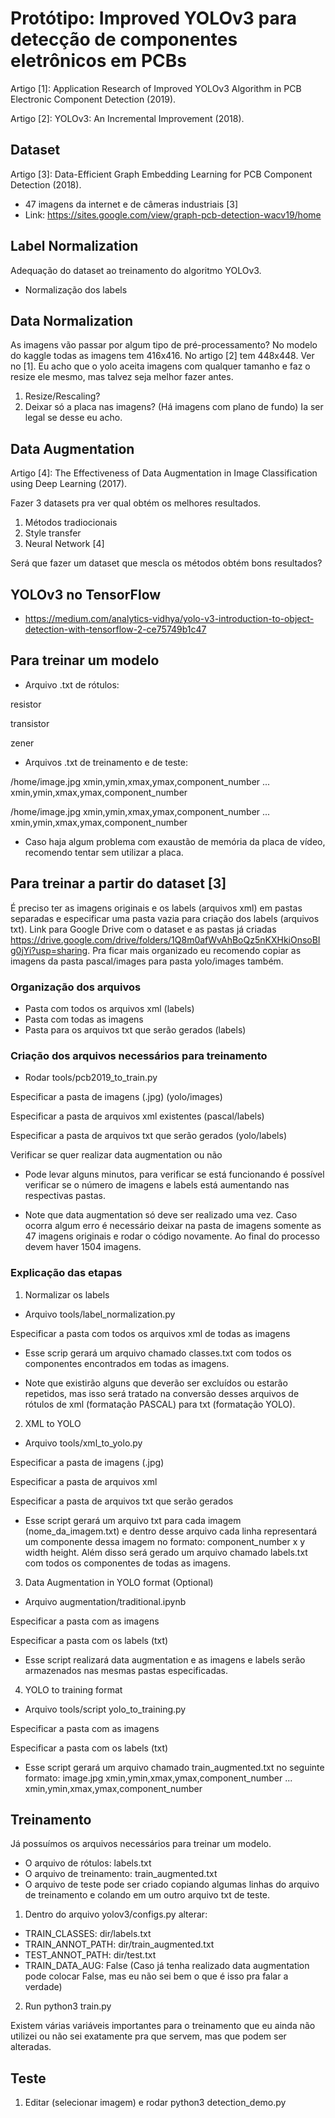 # Protótipo: Improved YOLOv3 para detecção de componentes eletrônicos em PCBs
Artigo [1]: Application Research of Improved YOLOv3 Algorithm in PCB Electronic Component Detection (2019).

Artigo [2]: YOLOv3: An Incremental Improvement (2018).

## Dataset
Artigo [3]: Data-Efficient Graph Embedding Learning for PCB Component Detection (2018).

* 47 imagens da internet e de câmeras industriais [3]
* Link: https://sites.google.com/view/graph-pcb-detection-wacv19/home

## Label Normalization
Adequação do dataset ao treinamento do algoritmo YOLOv3.

* Normalização dos labels

## Data Normalization
As imagens vão passar por algum tipo de pré-processamento? No modelo do kaggle todas as imagens tem 416x416. No artigo [2] tem 448x448. Ver no [1]. Eu acho que o yolo aceita imagens com qualquer tamanho e faz o resize ele mesmo, mas talvez seja melhor fazer antes.

1. Resize/Rescaling?
2. Deixar só a placa nas imagens? (Há imagens com plano de fundo) Ia ser legal se desse eu acho.

## Data Augmentation
Artigo [4]: The Effectiveness of Data Augmentation in Image Classification using Deep Learning (2017).

Fazer 3 datasets pra ver qual obtém os melhores resultados.

1. Métodos tradiocionais
2. Style transfer
3. Neural Network [4]

Será que fazer um dataset que mescla os métodos obtém bons resultados?

## YOLOv3 no TensorFlow
* https://medium.com/analytics-vidhya/yolo-v3-introduction-to-object-detection-with-tensorflow-2-ce75749b1c47

## Para treinar um modelo
* Arquivo .txt de rótulos:

resistor

transistor

zener

* Arquivos .txt de treinamento e de teste:

/home/image.jpg xmin,ymin,xmax,ymax,component_number ... xmin,ymin,xmax,ymax,component_number

/home/image.jpg xmin,ymin,xmax,ymax,component_number ... xmin,ymin,xmax,ymax,component_number

* Caso haja algum problema com exaustão de memória da placa de vídeo, recomendo tentar sem utilizar a placa.

## Para treinar a partir do dataset [3] 
É preciso ter as imagens originais e os labels (arquivos xml) em pastas separadas e especificar uma pasta vazia para criação dos labels (arquivos txt).
Link para Google Drive com o dataset e as pastas já criadas https://drive.google.com/drive/folders/1Q8m0afWvAhBoQz5nKXHkiOnsoBIg0jYi?usp=sharing.
Pra ficar mais organizado eu recomendo copiar as imagens da pasta pascal/images para pasta yolo/images também.

### Organização dos arquivos
* Pasta com todos os arquivos xml (labels)
* Pasta com todas as imagens
* Pasta para os arquivos txt que serão gerados (labels)

### Criação dos arquivos necessários para treinamento
* Rodar tools/pcb2019_to_train.py

Especificar a pasta de imagens (.jpg) (yolo/images)

Especificar a pasta de arquivos xml existentes (pascal/labels)

Especificar a pasta de arquivos txt que serão gerados (yolo/labels)

Verificar se quer realizar data augmentation ou não

* Pode levar alguns minutos, para verificar se está funcionando é possível verificar se o número de imagens e labels está aumentando nas respectivas pastas.

* Note que data augmentation só deve ser realizado uma vez. Caso ocorra algum erro é necessário deixar na pasta de imagens somente as 47 imagens originais e rodar o código novamente. Ao final do processo devem haver 1504 imagens.

### Explicação das etapas
1. Normalizar os labels
* Arquivo tools/label_normalization.py

Especificar a pasta com todos os arquivos xml de todas as imagens

* Esse scrip gerará um arquivo chamado classes.txt com todos os componentes encontrados em todas as imagens. 

* Note que existirão alguns que deverão ser excluídos ou estarão repetidos, mas isso será tratado na conversão desses arquivos de rótulos de xml (formatação PASCAL) para txt (formatação YOLO).

2. XML to YOLO
* Arquivo tools/xml_to_yolo.py

Especificar a pasta de imagens (.jpg)

Especificar a pasta de arquivos xml

Especificar a pasta de arquivos txt que serão gerados

* Esse script gerará um arquivo txt para cada imagem (nome_da_imagem.txt) e dentro desse arquivo cada linha representará um componente dessa imagem no formato: component_number x y width height. Além disso será gerado um arquivo chamado labels.txt com todos os componentes de todas as imagens.

3. Data Augmentation in YOLO format (Optional)
* Arquivo augmentation/traditional.ipynb

Especificar a pasta com as imagens

Especificar a pasta com os labels (txt)

* Esse script realizará data augmentation e as imagens e labels serão armazenados nas mesmas pastas especificadas.

4. YOLO to training format
* Arquivo tools/script yolo_to_training.py

Especificar a pasta com as imagens

Especificar a pasta com os labels (txt)

* Esse script gerará um arquivo chamado train_augmented.txt no seguinte formato:
image.jpg xmin,ymin,xmax,ymax,component_number ... xmin,ymin,xmax,ymax,component_number

## Treinamento
Já possuímos os arquivos necessários para treinar um modelo.

* O arquivo de rótulos: labels.txt
* O arquivo de treinamento: train_augmented.txt
* O arquivo de teste pode ser criado copiando algumas linhas do arquivo de treinamento e colando em um outro arquivo txt de teste.

1. Dentro do arquivo yolov3/configs.py alterar:
* TRAIN_CLASSES: dir/labels.txt
* TRAIN_ANNOT_PATH: dir/train_augmented.txt
* TEST_ANNOT_PATH: dir/test.txt
* TRAIN_DATA_AUG: False (Caso já tenha realizado data augmentation pode colocar False, mas eu não sei bem o que é isso pra falar a verdade)

2. Run python3 train.py

Existem várias variáveis importantes para o treinamento que eu ainda não utilizei ou não sei exatamente pra que servem, mas que podem ser alteradas.

## Teste
1. Editar (selecionar imagem) e rodar python3 detection_demo.py
